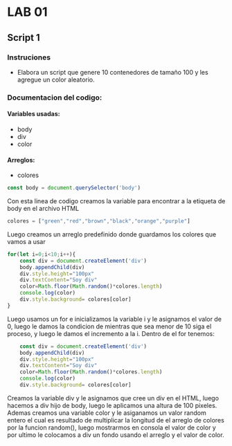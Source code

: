 # LAB 01
## Script 1

### Instruciones 
* Elabora un script que genere 10 contenedores de
tamaño 100 y les agregue un color aleatorio.

### Documentacion del codigo:

#### Variables usadas:
* body
* div 
* color 

#### Arreglos: 
* colores 

```javascript
const body = document.querySelector('body')
```
Con esta linea de codigo creamos la variable para encontrar a la etiqueta de body en el archivo HTML 

```javascript
colores = ["green","red","brown","black","orange","purple"]
```
Luego creamos un arreglo predefinido donde guardamos los colores que vamos a usar

```javascript
for(let i=0;i<10;i++){
    const div = document.createElement('div')
    body.appendChild(div)
    div.style.height="100px"
    div.textContent="Soy div"
    color=Math.floor(Math.random()*colores.length)
    console.log(color)
    div.style.background= colores[color]
}
```
Luego usamos un for e inicializamos la variable i y le asignamos el valor de 0, luego le damos la condicion de mientras que sea menor de 10 siga el proceso, y luego le damos el incremento a la i. Dentro de el for tenemos: 
```javascript
    const div = document.createElement('div')
    body.appendChild(div)
    div.style.height="100px"
    div.textContent="Soy div"
    color=Math.floor(Math.random()*colores.length)
    console.log(color)
    div.style.background= colores[color]
```
Creamos la variable div y le asignamos que cree un div en el HTML, luego hacemos a div hijo de body, luego le aplicamos una altura de 100 pixeles. Ademas creamos una variable color y le asiganamos un valor random entero el cual es resultado de multiplicar la longitud de el arreglo de colores por la funcion random(), luego mostrarmos en consola el valor de color y por ultimo le colocamos a div un fondo usando el arreglo y el valor de color.